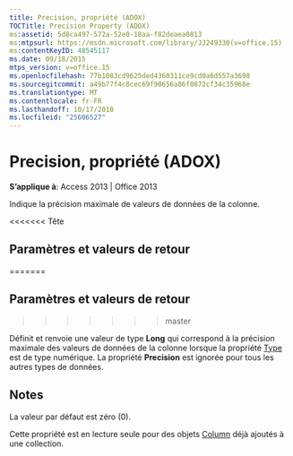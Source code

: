 ```yaml
---
title: Precision, propriété (ADOX)
TOCTitle: Precision Property (ADOX)
ms:assetid: 5d8ca497-572a-52e0-18aa-f82deaea0813
ms:mtpsurl: https://msdn.microsoft.com/library/JJ249330(v=office.15)
ms:contentKeyID: 48545117
ms.date: 09/18/2015
mtps_version: v=office.15
ms.openlocfilehash: 77b1083cd9625ded4360311ce9cd0a6d557a3698
ms.sourcegitcommit: a49b77f4c8cec69f90656a86f0872cf34c35968e
ms.translationtype: MT
ms.contentlocale: fr-FR
ms.lasthandoff: 10/17/2018
ms.locfileid: "25606527"
---
```

# <a name="precision-property-adox"></a>Precision, propriété (ADOX)


**S’applique à**: Access 2013 | Office 2013

Indique la précision maximale de valeurs de données de la colonne.

<<<<<<< Tête
## <a name="settings-and-return-values"></a>Paramètres et valeurs de retour
=======
## <a name="settings-and-return-values"></a>Paramètres et valeurs de retour
>>>>>>> master

Définit et renvoie une valeur de type **Long** qui correspond à la précision maximale des valeurs de données de la colonne lorsque la propriété [Type](https://msdn.microsoft.com/library/jj249169\(v=office.15\)) est de type numérique. La propriété **Precision** est ignorée pour tous les autres types de données.

## <a name="remarks"></a>Notes

La valeur par défaut est zéro (0).

Cette propriété est en lecture seule pour des objets [Column](column-object-adox.md) déjà ajoutés à une collection.

